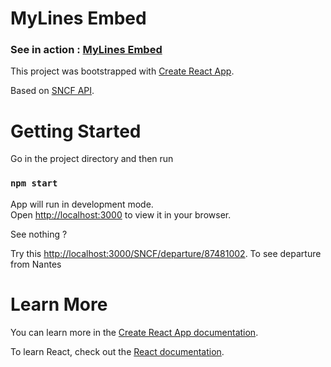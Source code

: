 # MyLines Embed

### See in action : [MyLines Embed](https://embed.mylines.fr)

This project was bootstrapped with [Create React App](https://github.com/facebook/create-react-app).

Based on [SNCF API](https://www.digital.sncf.com/startup/api). 

# Getting Started

Go in the project directory and then run
### `npm start`

App will run in development mode.\
Open [http://localhost:3000](http://localhost:3000) to view it in your browser.

See nothing ?

Try this [http://localhost:3000/SNCF/departure/87481002](http://localhost:3000/SNCF/departure/87481002). To see departure from Nantes

# Learn More

You can learn more in the [Create React App documentation](https://facebook.github.io/create-react-app/docs/getting-started).

To learn React, check out the [React documentation](https://reactjs.org/).

